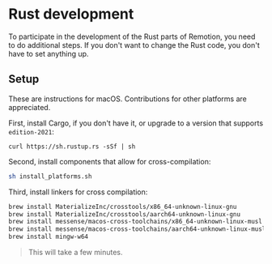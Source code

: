 # Rust development

To participate in the development of the Rust parts of Remotion, you need to do additional steps. If you don't want to change the Rust code, you don't have to set anything up.

## Setup

These are instructions for macOS. Contributions for other platforms are appreciated.

First, install Cargo, if you don't have it, or upgrade to a version that supports `edition-2021`:

```
curl https://sh.rustup.rs -sSf | sh
```

Second, install components that allow for cross-compilation:

```sh
sh install_platforms.sh
```

Third, install linkers for cross compilation:

```sh
brew install MaterializeInc/crosstools/x86_64-unknown-linux-gnu
brew install MaterializeInc/crosstools/aarch64-unknown-linux-gnu
brew install messense/macos-cross-toolchains/x86_64-unknown-linux-musl
brew install messense/macos-cross-toolchains/aarch64-unknown-linux-musl
brew install mingw-w64
```

> This will take a few minutes.
